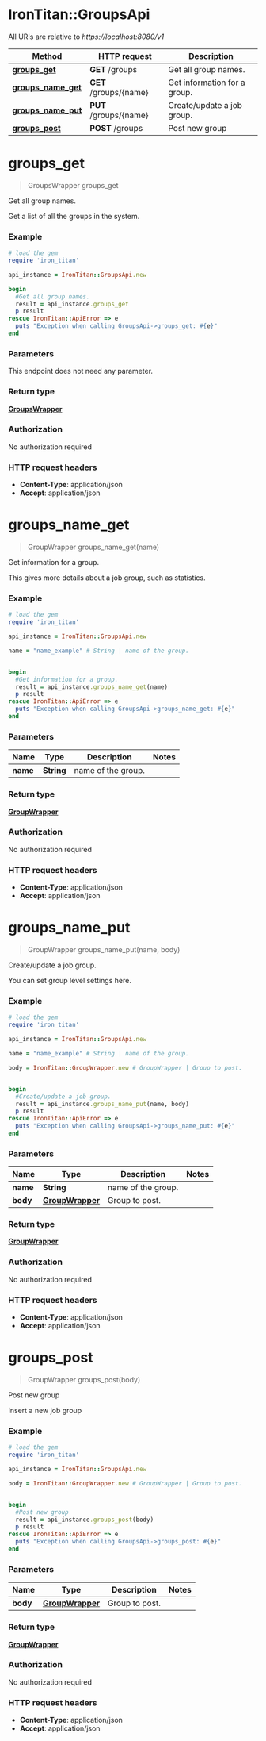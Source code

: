 # IronTitan::GroupsApi

All URIs are relative to *https://localhost:8080/v1*

Method | HTTP request | Description
------------- | ------------- | -------------
[**groups_get**](GroupsApi.md#groups_get) | **GET** /groups | Get all group names.
[**groups_name_get**](GroupsApi.md#groups_name_get) | **GET** /groups/{name} | Get information for a group.
[**groups_name_put**](GroupsApi.md#groups_name_put) | **PUT** /groups/{name} | Create/update a job group.
[**groups_post**](GroupsApi.md#groups_post) | **POST** /groups | Post new group


# **groups_get**
> GroupsWrapper groups_get

Get all group names.

Get a list of all the groups in the system.

### Example
```ruby
# load the gem
require 'iron_titan'

api_instance = IronTitan::GroupsApi.new

begin
  #Get all group names.
  result = api_instance.groups_get
  p result
rescue IronTitan::ApiError => e
  puts "Exception when calling GroupsApi->groups_get: #{e}"
end
```

### Parameters
This endpoint does not need any parameter.

### Return type

[**GroupsWrapper**](GroupsWrapper.md)

### Authorization

No authorization required

### HTTP request headers

 - **Content-Type**: application/json
 - **Accept**: application/json



# **groups_name_get**
> GroupWrapper groups_name_get(name)

Get information for a group.

This gives more details about a job group, such as statistics.

### Example
```ruby
# load the gem
require 'iron_titan'

api_instance = IronTitan::GroupsApi.new

name = "name_example" # String | name of the group.


begin
  #Get information for a group.
  result = api_instance.groups_name_get(name)
  p result
rescue IronTitan::ApiError => e
  puts "Exception when calling GroupsApi->groups_name_get: #{e}"
end
```

### Parameters

Name | Type | Description  | Notes
------------- | ------------- | ------------- | -------------
 **name** | **String**| name of the group. | 

### Return type

[**GroupWrapper**](GroupWrapper.md)

### Authorization

No authorization required

### HTTP request headers

 - **Content-Type**: application/json
 - **Accept**: application/json



# **groups_name_put**
> GroupWrapper groups_name_put(name, body)

Create/update a job group.

You can set group level settings here. 

### Example
```ruby
# load the gem
require 'iron_titan'

api_instance = IronTitan::GroupsApi.new

name = "name_example" # String | name of the group.

body = IronTitan::GroupWrapper.new # GroupWrapper | Group to post.


begin
  #Create/update a job group.
  result = api_instance.groups_name_put(name, body)
  p result
rescue IronTitan::ApiError => e
  puts "Exception when calling GroupsApi->groups_name_put: #{e}"
end
```

### Parameters

Name | Type | Description  | Notes
------------- | ------------- | ------------- | -------------
 **name** | **String**| name of the group. | 
 **body** | [**GroupWrapper**](GroupWrapper.md)| Group to post. | 

### Return type

[**GroupWrapper**](GroupWrapper.md)

### Authorization

No authorization required

### HTTP request headers

 - **Content-Type**: application/json
 - **Accept**: application/json



# **groups_post**
> GroupWrapper groups_post(body)

Post new group

Insert a new job group

### Example
```ruby
# load the gem
require 'iron_titan'

api_instance = IronTitan::GroupsApi.new

body = IronTitan::GroupWrapper.new # GroupWrapper | Group to post.


begin
  #Post new group
  result = api_instance.groups_post(body)
  p result
rescue IronTitan::ApiError => e
  puts "Exception when calling GroupsApi->groups_post: #{e}"
end
```

### Parameters

Name | Type | Description  | Notes
------------- | ------------- | ------------- | -------------
 **body** | [**GroupWrapper**](GroupWrapper.md)| Group to post. | 

### Return type

[**GroupWrapper**](GroupWrapper.md)

### Authorization

No authorization required

### HTTP request headers

 - **Content-Type**: application/json
 - **Accept**: application/json



